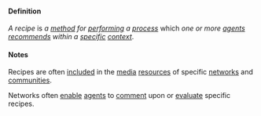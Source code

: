 #### Definition

*A recipe* is *a [method](https://github.com/gcassel/Modular-Organization-Terminology/blob/master/terms/method.md) for [performing](https://github.com/gcassel/Modular-Organization-Terminology/blob/master/terms/perform.md) a [process](https://github.com/gcassel/Modular-Organization-Terminology/blob/master/terms/process.md)* which *one or more [agents](https://github.com/gcassel/Modular-Organization-Terminology/blob/master/terms/agent.md) [recommends](https://github.com/gcassel/Modular-Organization-Terminology/blob/master/terms/recommend.md) within a [specific](https://github.com/gcassel/Modular-Organization-Terminology/blob/master/terms/specific.md) [context](https://github.com/gcassel/Modular-Organization-Terminology/blob/master/terms/context.md)*.

#### Notes

Recipes are often [included](https://github.com/gcassel/Modular-Organization-Terminology/blob/master/terms/include.md) in the [media](https://github.com/gcassel/Modular-Organization-Terminology/blob/master/terms/media.md) [resources](https://github.com/gcassel/Modular-Organization-Terminology/blob/master/terms/resource.md) of specific [networks](https://github.com/gcassel/Modular-Organization-Terminology/blob/master/terms/network.md) and [communities](https://github.com/gcassel/Modular-Organization-Terminology/blob/master/terms/community.md).  

Networks often [enable](https://github.com/gcassel/Modular-Organization-Terminology/blob/master/terms/enable.md) [agents](https://github.com/gcassel/Modular-Organization-Terminology/blob/master/terms/agent.md) to [comment](https://github.com/gcassel/Modular-Organization-Terminology/blob/master/terms/comment.md) upon or [evaluate](https://github.com/gcassel/Modular-Organization-Terminology/blob/master/terms/evaluate.md) specific recipes.
